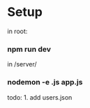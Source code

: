 # Setup

in root:

### npm run dev

in /server/

### nodemon -e .js app.js

todo: 1. add users.json
